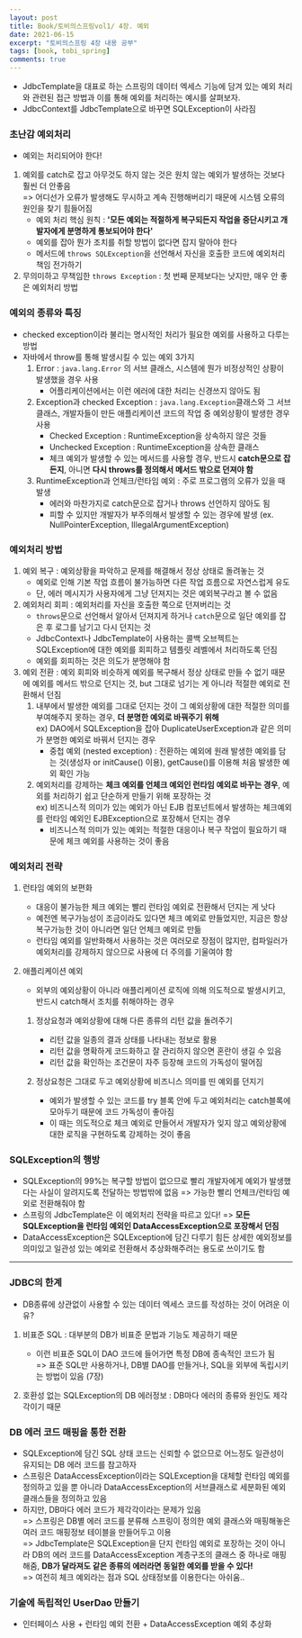 ```yaml
---
layout: post
title: Book/토비의스프링vol1/ 4장. 예외
date: 2021-06-15
excerpt: "토비의스프링 4장 내용 공부"
tags: [book, tobi_spring]
comments: true
---
```


- JdbcTemplate을 대표로 하는 스프링의 데이터 엑세스 기능에 담겨 있는 예외 처리와 관련된 접근 방법과 이를 통해 예외를 처리하는 예시를 살펴보자.
- JdbcContext를 JdbcTemplate으로 바꾸면 SQLException이 사라짐

### 초난감 예외처리
- 예외는 처리되어야 한다!

1. 예외를 catch로 잡고 아무것도 하지 않는 것은 원치 않는 예외가 발생하는 것보다 훨씬 더 안좋음  
   => 어디선가 오류가 발생해도 무시하고 계속 진행해버리기 때문에 시스템 오류의 원인을 찾기 힘들어짐
    - 예외 처리 핵심 원칙 : **'모든 예외는 적절하게 복구되든지 작업을 중단시키고 개발자에게 분명하게 통보되어야 한다'**
    - 예외를 잡아 뭔가 조치를 취할 방법이 없다면 잡지 말아야 한다
    - 메서드에 `throws SQLException`을 선언해서 자신을 호출한 코드에 예외처리 책임 전가하기
2. 무의미하고 무책임한 `throws Exception` : 첫 번째 문제보다는 낫지만, 매우 안 좋은 예외처리 방법

### 예외의 종류와 특징
- checked exception이라 불리는 명시적인 처리가 필요한 예외를 사용하고 다루는 방법
- 자바에서 throw를 통해 발생시킬 수 있는 예외 3가지
    1. Error : `java.lang.Error` 의 서브 클래스, 시스템에 뭔가 비정상적인 상황이 발생했을 경우 사용
        - 어플리케이션에서는 이런 에러에 대한 처리는 신경쓰지 않아도 됨
    2. Exception과 checked Exception : `java.lang.Exception`클래스와 그 서브 클래스, 개발자들이 만든 애플리케이션 코드의 작업 중 예외상황이 발생한 경우 사용
        - Checked Exception : RuntimeException을 상속하지 않은 것들
        - Unchecked Exception : RuntimeException을 상속한 클래스
        - 체크 예외가 발생할 수 있는 메서드를 사용할 경우, 반드시 **catch문으로 잡든지**, 아니면 **다시 throws를 정의해서 메서드 밖으로 던져야 함**
    3. RuntimeException과 언체크/런타임 예외 : 주로 프로그램의 오류가 있을 때 발생
        - 에러와 마찬가지로 catch문으로 잡거나 throws 선언하지 않아도 됨
        - 피할 수 있지만 개발자가 부주의해서 발생할 수 있는 경우에 발생 (ex. NullPointerException, IllegalArgumentException)

### 예외처리 방법
1. 예외 복구 : 예외상황을 파악하고 문제를 해결해서 정상 상태로 돌려놓는 것
    - 예외로 인해 기본 작업 흐름이 불가능하면 다른 작업 흐름으로 자연스럽게 유도
    - 단, 에러 메시지가 사용자에게 그냥 던져지는 것은 예외복구라고 볼 수 없음
2. 예외처리 회피 : 예외처리를 자신을 호출한 쪽으로 던져버리는 것
    - `throws`문으로 선언해서 알아서 던져지게 하거나 `catch`문으로 일단 예외를 잡은 후 로그를 남기고 다시 던지는 것
    - JdbcContext나 JdbcTemplate이 사용하는 콜백 오브젝트는 SQLException에 대한 예외를 회피하고 템플릿 레벨에서 처리하도록 던짐
    - 예외를 회피하는 것은 의도가 분명해야 함
3. 예외 전환 : 예외 회피와 비슷하게 예외를 복구해서 정상 상태로 만들 수 없기 때문에 예외를 메서드 밖으로 던지는 것, but 그대로 넘기는 게 아니라 적절한 예외로 전환해서 던짐
    1. 내부에서 발생한 예외를 그대로 던지는 것이 그 예외상황에 대한 적절한 의미를 부여해주지 못하는 경우, **더 분명한 예외로 바꿔주기 위해**  
       ex) DAO에서 SQLException을 잡아 DuplicateUserException과 같은 의미가 분명한 예외로 바꿔서 던지는 경우  
        - 중첩 예외 (nested exception) : 전환하는 예외에 원래 발생한 예외를 담는 것(생성자 or initCause() 이용), getCause()를 이용해 처음 발생한 예외 확인 가능
    2. 예외처리를 강제하는 **체크 예외를 언체크 예외인 런타임 예외로 바꾸는 경우**, 예외를 처리하기 쉽고 단순하게 만들기 위해 포장하는 것  
       ex) 비즈니스적 의미가 있는 예외가 아닌 EJB 컴포넌트에서 발생하는 체크예외를 런타임 예외인 EJBException으로 포장해서 던지는 경우  
        - 비즈니스적 의미가 있는 예외는 적절한 대응이나 복구 작업이 필요하기 때문에 체크 예외를 사용하는 것이 좋음

### 예외처리 전략
1. 런타임 예외의 보편화
    - 대응이 불가능한 체크 예외는 빨리 런타임 예외로 전환해서 던지는 게 낫다
    - 예전엔 복구가능성이 조금이라도 있다면 체크 예외로 만들었지만, 지금은 항상 복구가능한 것이 아니라면 일단 언체크 예외로 만듦
    - 런타임 예외를 일반화해서 사용하는 것은 여러모로 장점이 많지만, 컴파일러가 예외처리를 강제하지 않으므로 사용에 더 주의를 기울여야 함
2. 애플리케이션 예외
    - 외부의 예외상황이 아니라 애플리케이션 로직에 의해 의도적으로 발생시키고, 반드시 catch해서 조치를 취해야하는 경우
    
    1. 정상요청과 예외상황에 대해 다른 종류의 리턴 값을 돌려주기
        - 리턴 값을 일종의 결과 상태를 나타내는 정보로 활용
        - 리턴 값을 명확하게 코드화하고 잘 관리하지 않으면 혼란이 생길 수 있음
        - 리턴 값을 확인하는 조건문이 자주 등장해 코드의 가독성이 떨어짐  
        
    2. 정상요청은 그대로 두고 예외상황에 비즈니스 의미를 띤 예외를 던지기
        - 예외가 발생할 수 있는 코드를 try 블록 안에 두고 예외처리는 catch블록에 모아두기 때문에 코드 가독성이 좋아짐
        - 이 때는 의도적으로 체크 예외로 만들어서 개발자가 잊지 않고 예외상황에 대한 로직을 구현하도록 강제하는 것이 좋음

### SQLException의 행방
- SQLException의 99%는 복구할 방법이 없으므로 빨리 개발자에게 예외가 발생했다는 사실이 알려지도록 전달하는 방법밖에 없음 => 가능한 빨리 언체크/런타임 예외로 전환해줘야 함
- 스프링의 JdbcTemplate은 이 예외처리 전략을 따르고 있다! => **모든 SQLException을 런타임 예외인 DataAccessException으로 포장해서 던짐**
- DataAccessException은 SQLException에 담긴 다루기 힘든 상세한 예외정보를 의미있고 일관성 있는 예외로 전환해서 추상화해주려는 용도로 쓰이기도 함

---

### JDBC의 한계
- DB종류에 상관없이 사용할 수 있는 데이터 엑세스 코드를 작성하는 것이 어려운 이유?

1. 비표준 SQL : 대부분의 DB가 비표준 문법과 기능도 제공하기 때문
    - 이런 비표준 SQL이 DAO 코드에 들어가면 특정 DB에 종속적인 코드가 됨  
    => 표준 SQL만 사용하거나, DB별 DAO를 만들거나, SQL을 외부에 독립시키는 방법이 있음 (7장)
    
2. 호환성 없는 SQLException의 DB 에러정보 : DB마다 에러의 종류와 원인도 제각각이기 때문

### DB 에러 코드 매핑을 통한 전환
- SQLException에 담긴 SQL 상태 코드는 신뢰할 수 없으므로 어느정도 일관성이 유지되는 DB 에러 코드를 참고하자
- 스프링은 DataAccessException이라는 SQLException을 대체할 런타임 예외를 정의하고 있을 뿐 아니라 DataAccessException의 서브클래스로 세분화된 예외 클래스들을 정의하고 있음
- 하지만, DB마다 에러 코드가 제각각이라는 문제가 있음  
  => 스프링은 DB별 에러 코드를 분류해 스프링이 정의한 예외 클래스와 매핑해놓은 여러 코드 매핑정보 테이블을 만들어두고 이용  
  => JdbcTemplate은 SQLException을 단지 런타임 예외로 포장하는 것이 아니라 DB의 에러 코드를 DataAccessException 계층구조의 클래스 중 하나로 매핑해줌, **DB가 달라져도 같은 종류의 에러라면 동일한 예외를 받을 수 있다!**  
  => 여전히 체크 예외라는 점과 SQL 상태정보를 이용한다는 아쉬움..

### 기술에 독립적인 UserDao 만들기
- 인터페이스 사용 + 런타임 예외 전환 + DataAccessException 예외 추상화
